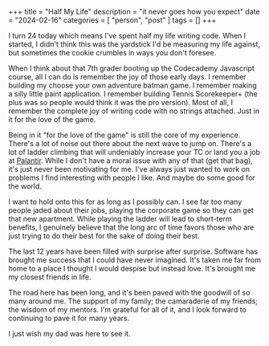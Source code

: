 +++
title = "Half My Life"
description = "it never goes how you expect"
date = "2024-02-16"
categories = [ "person", "post" ]
tags = []
+++

I turn 24 today which means I've spent half my life writing code. When I started, I didn't think this was the yardstick I'd be measuring my life against, but sometimes the cookie crumbles in ways you don't foresee.

When I think about that 7th grader booting up the Codecademy Javascript course, all I can do is remember the joy of those early days. I remember building my choose your own adventure batman game. I remember making a silly little paint application. I remember building Tennis Scorekeeper+ (the plus was so people would think it was the pro version). Most of all, I remember the complete joy of writing code with no strings attached. Just in it for the love of the game.

Being in it "for the love of the game" is still the core of my experience. There's a lot of noise out there about the next wave to jump on. There's a lot of ladder climbing that will undeniably increase your TC or land you a job at [Palantir](https://fortelabs.com/blog/theory-of-constraints-102-local-optima/). While I don't have a moral issue with any of that (get that bag), it's just never been motivating for me. I've always just wanted to work on problems I find interesting with people I like. And maybe do some good for the world.

I want to hold onto this for as long as I possibly can. I see far too many people jaded about their jobs, playing the corporate game so they can get that new apartment. While playing the ladder will lead to short-term benefits, I genuinely believe that the long arc of time favors those who are just trying to do their best for the sake of doing their best.

The last 12 years have been filled with surprise after surprise. Software has brought me success that I could have never imagined. It's taken me far from home to a place I thought I would despise but instead love. It's brought me my closest friends in life.

The road here has been long, and it's been paved with the goodwill of so many around me. The support of my family; the camaraderie of my friends; the wisdom of my mentors. I'm grateful for all of it, and I look forward to continuing to pave it for many years.

I just wish my dad was here to see it.
